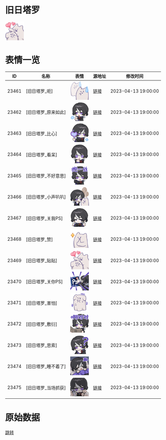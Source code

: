 # 旧日塔罗

<img src="./cover.png" height="60" alt="cover" />

# 表情一览

|ID|名称|表情|源地址|修改时间|
|----|----|----|----|----|
|23461|[旧日塔罗_呃]|<img src="./pic/023461_%5B旧日塔罗_呃%5D.png" height="60" alt="呃"/>|[链接](https://i0.hdslb.com/bfs/garb/658ca1da73ce8d888f97c4ff2243d3e55cbf8bd4.png)|2023-04-13 19:00:00|
|23462|[旧日塔罗_原来如此]|<img src="./pic/023462_%5B旧日塔罗_原来如此%5D.png" height="60" alt="原来如此"/>|[链接](https://i0.hdslb.com/bfs/garb/e9c3e516e5f40fde893ca629aa90023f806893e9.png)|2023-04-13 19:00:00|
|23463|[旧日塔罗_比心]|<img src="./pic/023463_%5B旧日塔罗_比心%5D.png" height="60" alt="比心"/>|[链接](https://i0.hdslb.com/bfs/garb/59c40c6248b612424af8afb9c47dc6ef88fd87c2.png)|2023-04-13 19:00:00|
|23464|[旧日塔罗_看呆]|<img src="./pic/023464_%5B旧日塔罗_看呆%5D.png" height="60" alt="看呆"/>|[链接](https://i0.hdslb.com/bfs/garb/156bd16ea37e830b3d78c49f32c4aece68668400.png)|2023-04-13 19:00:00|
|23465|[旧日塔罗_不好意思]|<img src="./pic/023465_%5B旧日塔罗_不好意思%5D.png" height="60" alt="不好意思"/>|[链接](https://i0.hdslb.com/bfs/garb/c3823c0d1962fc1063f48293d488776900e3a0b3.png)|2023-04-13 19:00:00|
|23466|[旧日塔罗_小声叭叭]|<img src="./pic/023466_%5B旧日塔罗_小声叭叭%5D.png" height="60" alt="小声叭叭"/>|[链接](https://i0.hdslb.com/bfs/garb/2cad472cd2c98a55d8fb543df12b524e368cc131.png)|2023-04-13 19:00:00|
|23467|[旧日塔罗_关我PS]|<img src="./pic/023467_%5B旧日塔罗_关我PS%5D.png" height="60" alt="关我PS"/>|[链接](https://i0.hdslb.com/bfs/garb/80844fd000f976b489d052baceca6ffadfccd08e.png)|2023-04-13 19:00:00|
|23468|[旧日塔罗_赞]|<img src="./pic/023468_%5B旧日塔罗_赞%5D.png" height="60" alt="赞"/>|[链接](https://i0.hdslb.com/bfs/garb/5bbfe3833aa910a873308bbab5e3bf25e711c70a.png)|2023-04-13 19:00:00|
|23469|[旧日塔罗_贴贴]|<img src="./pic/023469_%5B旧日塔罗_贴贴%5D.png" height="60" alt="贴贴"/>|[链接](https://i0.hdslb.com/bfs/garb/2928f1355343a34c1d8f177e9c42b5933e4ea633.png)|2023-04-13 19:00:00|
|23470|[旧日塔罗_关你PS]|<img src="./pic/023470_%5B旧日塔罗_关你PS%5D.png" height="60" alt="关你PS"/>|[链接](https://i0.hdslb.com/bfs/garb/7bd7a5a2690b14cdaa5c3fc8f7e15a19b820a3df.png)|2023-04-13 19:00:00|
|23471|[旧日塔罗_害怕]|<img src="./pic/023471_%5B旧日塔罗_害怕%5D.png" height="60" alt="害怕"/>|[链接](https://i0.hdslb.com/bfs/garb/d8f38efcd7b78236d46741c96b87db0425510094.png)|2023-04-13 19:00:00|
|23472|[旧日塔罗_敷衍]|<img src="./pic/023472_%5B旧日塔罗_敷衍%5D.png" height="60" alt="敷衍"/>|[链接](https://i0.hdslb.com/bfs/garb/c95b32ddcc7068b435a4e59b8762348a8fb29308.png)|2023-04-13 19:00:00|
|23473|[旧日塔罗_思索]|<img src="./pic/023473_%5B旧日塔罗_思索%5D.png" height="60" alt="思索"/>|[链接](https://i0.hdslb.com/bfs/garb/7fe44d2fbe00994a78dc2e3a163b0fcbcd7852e2.png)|2023-04-13 19:00:00|
|23474|[旧日塔罗_睡不着了]|<img src="./pic/023474_%5B旧日塔罗_睡不着了%5D.png" height="60" alt="睡不着了"/>|[链接](https://i0.hdslb.com/bfs/garb/874517ed0fe45e8c6dd488b78a32e4a37bf56483.png)|2023-04-13 19:00:00|
|23475|[旧日塔罗_当场抓获]|<img src="./pic/023475_%5B旧日塔罗_当场抓获%5D.png" height="60" alt="当场抓获"/>|[链接](https://i0.hdslb.com/bfs/garb/42fe20801eaca9df85289fa9ff5f1fb3d4584d4b.png)|2023-04-13 19:00:00|

# 原始数据

[跳转](./raw.json)

